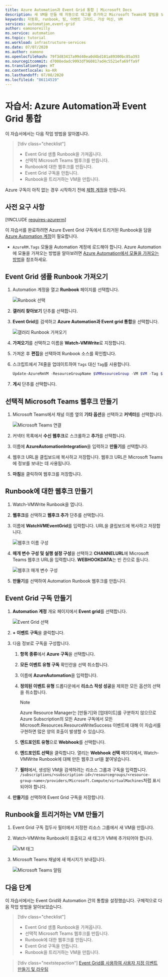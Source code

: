 ```yaml
---
title: Azure Automation과 Event Grid 통합 | Microsoft Docs
description: 새 VM을 만들 때 자동으로 태그를 추가하고 Microsoft Teams에 알림을 보내는 방법을 알아봅니다.
keywords: 자동화, runbook, 팀, 이벤트 그리드, 가상 머신, VM
services: automation,event-grid
author: eamonoreilly
ms.service: automation
ms.topic: tutorial
ms.workload: infrastructure-services
ms.date: 07/07/2020
ms.author: eamono
ms.openlocfilehash: 79f3d83417a99d40ea0d4bd101a89300bc85a393
ms.sourcegitcommit: d7008edadc9993df960817ad4c5521efa69ffa9f
ms.translationtype: HT
ms.contentlocale: ko-KR
ms.lasthandoff: 07/08/2020
ms.locfileid: "86114519"
---
```

# <a name="tutorial-integrate-azure-automation-with-event-grid-and-microsoft-teams"></a>자습서: Azure Automation과 Event Grid 통합

이 자습서에서는 다음 작업 방법을 알아봅니다.

> [!div class="checklist"]
> * Event Grid 샘플 Runbook을 가져옵니다.
> * 선택적 Microsoft Teams 웹후크를 만듭니다.
> * Runbook에 대한 웹후크를 만듭니다.
> * Event Grid 구독을 만듭니다.
> * Runbook을 트리거하는 VM을 만듭니다.

Azure 구독이 아직 없는 경우 시작하기 전에 [체험 계정](https://azure.microsoft.com/free/?WT.mc_id=A261C142F)을 만듭니다.

## <a name="prerequisites"></a>사전 요구 사항

[!INCLUDE [requires-azurerm](../../includes/requires-azurerm.md)]

이 자습서를 완료하려면 Azure Event Grid 구독에서 트리거된 Runbook을 담을 [Azure Automation 계정](../automation/automation-offering-get-started.md)이 필요합니다.

* `AzureRM.Tags` 모듈을 Automation 계정에 로드해야 합니다. Azure Automation에 모듈을 가져오는 방법을 알아보려면 [Azure Automation에서 모듈을 가져오는 방법](../automation/automation-update-azure-modules.md)을 참조하세요.

## <a name="import-an-event-grid-sample-runbook"></a>Event Grid 샘플 Runbook 가져오기

1. Automation 계정을 열고 **Runbook** 페이지를 선택합니다.

   ![Runbook 선택](./media/ensure-tags-exists-on-new-virtual-machines/select-runbooks.png)

2. **갤러리 찾아보기** 단추를 선택합니다.

3. **Event Grid**를 검색하고 **Azure Automation과 Event grid 통합**을 선택합니다.

    ![갤러리 Runbook 가져오기](media/ensure-tags-exists-on-new-virtual-machines/gallery-event-grid.png)

4. **가져오기**를 선택하고 이름을 **Watch-VMWrite**로 지정합니다.

5. 가져온 후 **편집**을 선택하여 Runbook 소스를 확인합니다. 
6. 스크립트에서 74줄을 업데이트하여 `Tags` 대신 `Tag`를 사용합니다.

    ```powershell
    Update-AzureRmVM -ResourceGroupName $VMResourceGroup -VM $VM -Tag $Tag | Write-Verbose
    ```
7. **게시** 단추를 선택합니다.

## <a name="create-an-optional-microsoft-teams-webhook"></a>선택적 Microsoft Teams 웹후크 만들기

1. Microsoft Teams에서 채널 이름 옆의 **기타 옵션**을 선택하고 **커넥터**를 선택합니다.

    ![Microsoft Teams 연결](media/ensure-tags-exists-on-new-virtual-machines/teams-webhook.png)

2. 커넥터 목록에서 **수신 웹후크**로 스크롤하고 **추가**를 선택합니다.

3. 이름에 **AzureAutomationIntegration**을 입력하고 **만들기**를 선택합니다.

4. 웹후크 URL을 클립보드에 복사하고 저장합니다. 웹후크 URL은 Microsoft Teams에 정보를 보내는 데 사용됩니다.

5. **마침**을 클릭하여 웹후크를 저장합니다.

## <a name="create-a-webhook-for-the-runbook"></a>Runbook에 대한 웹후크 만들기

1. Watch-VMWrite Runbook을 엽니다.

2. **웹후크**를 선택하고 **웹후크 추가** 단추를 선택합니다.

3. 이름에 **WatchVMEventGrid**를 입력합니다. URL을 클립보드에 복사하고 저장합니다.

    ![웹후크 이름 구성](media/ensure-tags-exists-on-new-virtual-machines/copy-url.png)

4. **매개 변수 구성 및 실행 설정 구성**을 선택하고 **CHANNELURL**에 Microsoft Teams 웹후크 URL을 입력합니다. **WEBHOOKDATA**는 빈 칸으로 둡니다.

    ![웹후크 매개 변수 구성](media/ensure-tags-exists-on-new-virtual-machines/configure-webhook-parameters.png)

5. **만들기**를 선택하여 Automation Runbook 웹후크를 만듭니다.

## <a name="create-an-event-grid-subscription"></a>Event Grid 구독 만들기

1. **Automation 계정** 개요 페이지에서 **Event grid**를 선택합니다.

    ![Event Grid 선택](media/ensure-tags-exists-on-new-virtual-machines/select-event-grid.png)

2. **+ 이벤트 구독**을 클릭합니다.

3. 다음 정보로 구독을 구성합니다.
    1. **항목 종류**에서 **Azure 구독**을 선택합니다.
    2. **모든 이벤트 유형 구독** 확인란을 선택 취소합니다.
    3. 이름에 **AzureAutomation**을 입력합니다.
    4. **정의된 이벤트 유형** 드롭다운에서 **리소스 작성 성공**을 제외한 모든 옵션의 선택을 취소합니다.

        > [!NOTE] 
        > Azure Resource Manager는 [만들기]와 [업데이트]를 구분하지 않으므로 Azure Subscription의 모든 Azure 구독에서 모든 Microsoft.Resources.ResourceWriteSuccess 이벤트에 대해 이 자습서를 구현하면 많은 양의 호출이 발생할 수 있습니다.
    1. **엔드포인트 유형**으로 **Webhook**를 선택합니다.
    2. **엔드포인트 선택**을 클릭합니다. 열리는 **Webhook 선택** 페이지에서, Watch-VMWrite Runbook에 대해 만든 웹후크 url을 붙여넣습니다.
    3. **필터**에서, 생성된 VM을 검색하려는 리소스 그룹과 구독을 입력합니다. `/subscriptions/<subscription-id>/resourcegroups/<resource-group-name>/providers/Microsoft.Compute/virtualMachines`처럼 표시되어야 합니다.

4. **만들기**를 선택하여 Event Grid 구독을 저장합니다.

## <a name="create-a-vm-that-triggers-the-runbook"></a>Runbook을 트리거하는 VM 만들기

1. Event Grid 구독 접두사 필터에서 지정한 리소스 그룹에서 새 VM을 만듭니다.

2. Watch-VMWrite Runbook이 호출되고 새 태그가 VM에 추가되어야 합니다.

    ![VM 태그](media/ensure-tags-exists-on-new-virtual-machines/vm-tag.png)

3. Microsoft Teams 채널에 새 메시지가 보내집니다.

    ![Microsoft Teams 알림](media/ensure-tags-exists-on-new-virtual-machines/teams-vm-message.png)

## <a name="next-steps"></a>다음 단계

이 자습서에서는 Event Grid와 Automation 간의 통합을 설정했습니다. 구체적으로 다음 작업 방법을 알아보았습니다.

> [!div class="checklist"]
> * Event Grid 샘플 Runbook을 가져옵니다.
> * 선택적 Microsoft Teams 웹후크를 만듭니다.
> * Runbook에 대한 웹후크를 만듭니다.
> * Event Grid 구독을 만듭니다.
> * Runbook을 트리거하는 VM을 만듭니다.

> [!div class="nextstepaction"]
> [Event Grid를 사용하여 사용자 지정 이벤트 만들기 및 라우팅](../event-grid/custom-event-quickstart.md)
